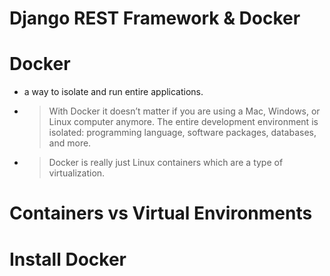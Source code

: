 # Django REST Framework & Docker

# Docker

- a way to isolate and run entire applications.
- > With Docker it doesn’t matter if you are using a Mac, Windows, or Linux computer anymore. The entire development environment is isolated: programming language, software packages, databases, and more.

- > Docker is really just Linux containers which are a type of virtualization.

# Containers vs Virtual Environments

# Install Docker